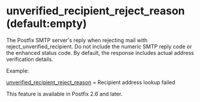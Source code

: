 # unverified_recipient_reject_reason (default:empty) 

 The Postfix SMTP server's reply when rejecting mail with
reject_unverified_recipient. Do not include the numeric SMTP reply
code or the enhanced status code. By default, the response includes
actual address verification details.

 Example: 


<a href="postconf.5.html#unverified_recipient_reject_reason">unverified_recipient_reject_reason</a> = Recipient address lookup failed


 This feature is available in Postfix 2.6 and later. 


